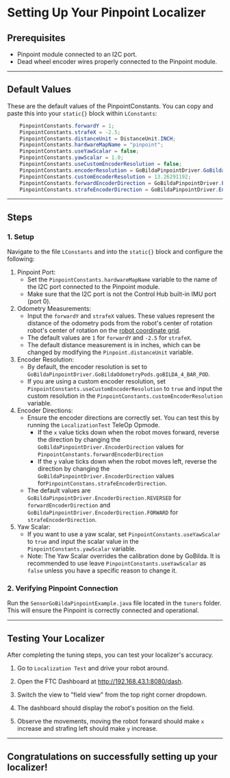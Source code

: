 # Setting Up Your Pinpoint Localizer

## Prerequisites
* Pinpoint module connected to an I2C port.
* Dead wheel encoder wires properly connected to the Pinpoint module.

---

## Default Values
These are the default values of the PinpointConstants. You can copy and paste this into your `static{}` block within `LConstants`:
```java
    PinpointConstants.forwardY = 1;
    PinpointConstants.strafeX = -2.5;
    PinpointConstants.distanceUnit = DistanceUnit.INCH;
    PinpointConstants.hardwareMapName = "pinpoint";
    PinpointConstants.useYawScalar = false;
    PinpointConstants.yawScalar = 1.0;
    PinpointConstants.useCustomEncoderResolution = false;
    PinpointConstants.encoderResolution = GoBildaPinpointDriver.GoBildaOdometryPods.goBILDA_4_BAR_POD;
    PinpointConstants.customEncoderResolution = 13.26291192;
    PinpointConstants.forwardEncoderDirection = GoBildaPinpointDriver.EncoderDirection.REVERSED;
    PinpointConstants.strafeEncoderDirection = GoBildaPinpointDriver.EncoderDirection.FORWARD;
```

---

## Steps

### 1. Setup

Navigate to the file `LConstants` and into the `static{}` block and configure the following:

1. Pinpoint Port: 
   - Set the `PinpointConstants.hardwareMapName` variable to the name of the I2C port connected to the Pinpoint module. 
   - Make sure that the I2C port is not the Control Hub built-in IMU port (port 0).
2. Odometry Measurements:
   - Input the `forwardY` and `strafeX` values. These values represent the distance of the odometry pods from the robot's center of rotation robot's center of rotation on the [robot coordinate grid](./setup.md#robot-coordinate-grid).
   - The default values are `1` for `forwardY` and `-2.5` for `strafeX`.
   - The default distance measurement is in inches, which can be changed by modifying the `Pinpoint.distanceUnit` variable.
3. Encoder Resolution:
   - By default, the encoder resolution is set to `GoBildaPinpointDriver.GoBildaOdometryPods.goBILDA_4_BAR_POD`.
   - If you are using a custom encoder resolution, set `PinpointConstants.useCustomEncoderResolution` to `true` and input the custom resolution in the `PinpointConstants.customEncoderResolution` variable.
4. Encoder Directions:
   - Ensure the encoder directions are correctly set. You can test this by running the `LocalizationTest` TeleOp Opmode.
     - If the `x` value ticks down when the robot moves forward, reverse the direction by changing the `GoBildaPinpointDriver.EncoderDirection` values for `PinpointConstants.forwardEncoderDirection`
     - If the `y` value ticks down when the robot moves left, reverse the direction by changing the `GoBildaPinpointDriver.EncoderDirection` values for`PinpointConstans.strafeEncoderDirection`.
   - The default values are `GoBildaPinpointDriver.EncoderDirection.REVERSED` for `forwardEncoderDirection` and `GoBildaPinpointDriver.EncoderDirection.FORWARD` for `strafeEncoderDirection`.
5. Yaw Scalar:
   - If you want to use a yaw scalar, set `PinpointConstants.useYawScalar` to `true` and input the scalar value in the `PinpointConstants.yawScalar` variable.
   - Note: The Yaw Scalar overrides the calibration done by GoBilda. It is recommended to use leave `PinpointConstants.useYawScalar` as `false` unless you have a specific reason to change it.

### 2. Verifying Pinpoint Connection

Run the `SensorGoBildaPinpointExample.java` file located in the `tuners` folder. This will ensure the Pinpoint is correctly connected and operational.

---

## Testing Your Localizer

After completing the tuning steps, you can test your localizer's accuracy.

1. Go to `Localization Test` and drive your robot around.

2. Open the FTC Dashboard at http://192.168.43.1:8080/dash.

3. Switch the view to "field view" from the top right corner dropdown.

4. The dashboard should display the robot's position on the field.

5. Observe the movements, moving the robot forward should make `x` increase and strafing left should make `y` increase.

---

## Congratulations on successfully setting up your localizer!
